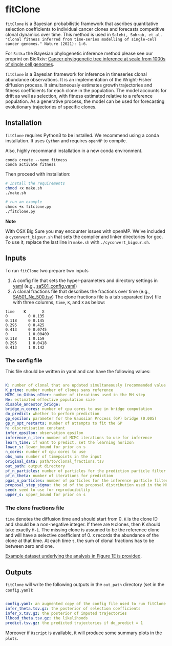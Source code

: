 # fitClone

`fitClone` is a Bayesian probabilistic framework that ascribes quantitative selection coefficients to individual cancer clones and forecasts competitive clonal dynamics over time. This method is used in `Salehi, Sohrab, et al. "Clonal fitness inferred from time-series modelling of single-cell cancer genomes." Nature (2021): 1-6.`

For `Sitka` the Bayesian phylogenetic inference method please see our preprint on BioRxiv:
[Cancer phylogenetic tree inference at scale from 1000s of single cell genomes](https://www.biorxiv.org/content/10.1101/2020.05.06.058180v2).


`fitClone` is a Bayesian framework for inference in timeseries clonal abundance observations.
It is an implementation of the Wright-Fisher diffusion process. It simultaneously estimates growth trajectories and fitness coefficients for each clone in the population. The model accounts for drift as well as selection, with fitness estimated relative to a reference population. As a generative process, the model can be used for forecasting evolutionary trajectories of specific clones. 


## Installation

`fitClone` requires Python3 to be installed. We recommend using a conda installation.
It uses `Cython` and requires `openMP` to compile.

Also, highly recommand installation in a new conda environment. 
```
conda create --name fitness
conda activate fitness
```

Then proceed with installation:

``` bash
# Install the requirements
chmod +x make.sh
./make.sh

# run an example
chmox +x fitclone.py 
./fitclone.py
```

**Note**

With OSX Big Sure you may encounter issues with openMP. We've included a `cyconvert_bigsur.sh` that sets the compiler and linker directories for gcc. 
To use it, replace the last line in `make.sh` with `./cyconvert_bigsur.sh`.
 
## Inputs
To run `fitClone` two prepare two inputs

1. A config file that sets the hyper-parameters and directory settings in [yaml](https://en.wikipedia.org/wiki/YAML) (e.g., [sa501_config.yaml](data/SA501/sa501_config.yaml))
2. A clonal fractions file that describes the fractions over time (e.g., [SA501_Ne_500.tsv](data/SA501/fractions/SA501_Ne_500.tsv))
The clone fractions file is a tab separated (tsv) file with three columns, `time`, `K`, and `X` as below:

``` table
time    K       X
0         0 0.135    
0.118     0 0.145    
0.295     0 0.425    
0.413     0 0.0745   
0         1 0.00409  
0.118     1 0.159    
0.295     1 0.0418   
0.413     1 0.142    
```

### The config file

This file should be written in yaml and can have the following values:

``` yaml

K: number of clonal that are updated simultaneously (recommended value 1)
K_prime: number number of clones sans reference
MCMC_in_Gibbs_nIter: number of iterations used in the MH step 
Ne: estimated effective population size
disable_ancestor_bridge: 
bridge_n_cores: number of cpu cores to use in bridge computation
do_predict: whether to perform prediction 
gp_epsilon: parameter for the Gaussian Process (GP) bridge (0.005)
gp_n_opt_restarts: number of attempts to fit the GP
h: discretisation constant
infer_epsilon: observation epsilon
inference_n_iter: number of MCMC iterations to use for inference
learn_time: if want to predict, set the learning horizon
lower_s: lower_bound for prior on s
n_cores: number of cpu cores to use 
obs_num: number of timepoints in the input
original_data: path/to/clonal_fractions.tsv
out_path: output directory
pf_n_particles: number of particles for the prediction particle filter
pf_n_theta: number of iterations for prediction
pgas_n_particles: number of particles for the inference particle filter
proposal_step_sigma: the sd of the proposal distribution used in the MH step
seed: seed to use for reproducibility 
upper_s: upper_bound for prior on s

```


### The clone fractions file


`time` denotes the diffusion time and should start from 0. `K` is the clone ID and should be a non-negative integer. 
If there are `M` clones, then K should take exactly `M-1`.
The missing clone is assumed to be the reference clone and will have a selective coefficient of 0. 
`X` records the abundance of the clone at that time.
At each time `t`, the sum of clonal fractions has to be between zero and one. 



[Example dataset underlying the analysis in Figure 1E is provided](data/SA501).

## Outputs
`fitClone` will write the following outputs in the `out_path` directory (set in the `config.yaml`):

``` yaml

config.yaml: an augmented copy of the config file used to run fitClone along with a few the runtime
infer_theta.tsv.gz: the posterior of selection coefficients
infer_x.tsv.gz: the posterior of imputed trajectories
llhood_theta.tsv.gz: the likelihoods
predict.tsv.gz: the predicted trajectories if do_predict = 1
```
Moreover if `Rscript` is available, it will produce some summary plots in the `plots`.

